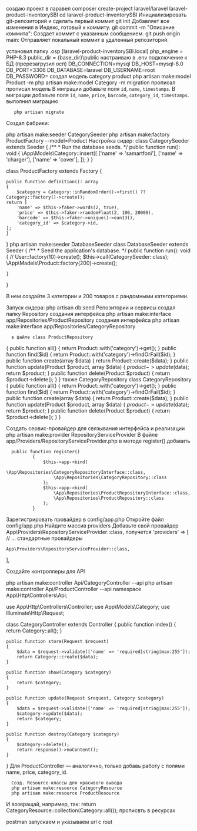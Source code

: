 создаю проект в ларавел
                    composer create-project laravel/laravel  laravel-product-inventorySBI
                     cd laravel-product-inventorySBI
Инициализировать git-репозиторий и сделать первый коммит
                    git init
                    Добавляет все изменения в Индекс, готовый к коммиту. 
                    git commit -m "Описание коммита":
                    Создает коммит с указанным сообщением. 
                    git push origin main:
Отправляет локальный коммит в удаленный репозиторий. 

установил папку .osp
                      [laravel-product-inventorySBI.local]
                      php_engine        = PHP-8.3
                      public_dir        = {base_dir}\public
настраиваю в .env подключение к БД (пререзагрузил осп)
                      DB_CONNECTION=mysql
                       DB_HOST=mysql-8.0
                       DB_PORT=3306
                       DB_DATABASE=laravel
                       DB_USERNAME=root
                       DB_PASSWORD=
создал модель category product
        php artisan make:model Product -m
        php artisan make:model Category -m
migration прописал 
прописал модель 
        В миграции добавьте поля `id`, `name`, `timestamps`.
        В миграции добавьте поля `id`, `name`, `price`, `barcode`, `category_id`, `timestamps`.
выполнил миграцию

       php artisan migrate
Создал фабрики:
   
   php artisan make:seeder CategorySeeder
php artisan make:factory ProductFactory --model=Product
Настройка сидер:
   class CategorySeeder extends Seeder
{
    /**
     * Run the database seeds.
     */
    public function run(): void
    {
        \App\Models\Category::insert([
            ['name' => 'samartfoni'],
            ['name' => 'charger'],
            ['name' => 'cover'],
        ]);
    }
}

class ProductFactory extends Factory
{
   
    public function definition(): array
    {
        $category = Category::inRandomOrder()->first() ?? Category::factory()->create();
    return [
        'name' => $this->faker->words(2, true),
        'price' => $this->faker->randomFloat(2, 100, 20000),
        'barcode' => $this->faker->unique()->ean13(),
        'category_id' => $category->id,
    ];
    }
}
   php artisan make:seeder DatabaseSeeder
   class DatabaseSeeder extends Seeder
{
    /**
     * Seed the application's database.
     */
    public function run(): void
    {
        // User::factory(10)->create();
        $this->call(CategorySeeder::class);
        \App\Madels\Product::factory(200)->create();

    }

}
   
В нем создайте 3 категории и 200 товаров с рандомными категориями.

Запуск сидера:
     php artisan db:seed
Репозитории и сервисы
создал папку Repository
создания интерфейса php artisan make:interface app/Repositories/ProductRepository
создания интерфейса php artisan make:interface app/Repositories/CategoryRepository

      в файле class ProductRepository
{
    public function all() { return Product::with('category')->get(); }
    public function find($id) { return Product::with('category')->findOrFail($id); }
    public function create(array $data) { return Product::create($data); }
    public function update(Product $product, array $data) { $product->update($data); return $product; }
    public function delete(Product $product) { return $product->delete(); }
}
также CategoryRepository
class  CategoryRepository
{
    public function all() { return Product::with('category')->get(); }
    public function find($id) { return Product::with('category')->findOrFail($id); }
    public function create(array $data) { return Product::create($data); }
    public function update(Product $product, array $data) { $product->update($data); return $product; }
    public function delete(Product $product) { return $product->delete(); }
}

Создать сервис-провайдер для связывания интерфейса и реализации
php artisan make:provider RepositoryServiceProvider
В файле app/Providers/RepositoryServiceProvider.php в методе register() добавить
      
      public function register()
              {
                  $this->app->bind(
                      \App\Repositories\CategoryRepositoryInterface::class,
                      \App\Repositories\CategoryRepository::class
                  );
                  $this->app->bind(
                      \App\Repositories\ProductRepositoryInterface::class,
                      \App\Repositories\ProductRepository::class
                  );
              }

Зарегистрировать провайдер в config/app.php
Откройте файл config/app.php Найдите массив providers
Добавьте свой провайдер App\Providers\RepositoryServiceProvider::class,
получется 'providers' => [
    // ... стандартные провайдеры

    App\Providers\RepositoryServiceProvider::class,
],

Создайте контроллеры для API

php artisan make:controller Api/CategoryController --api
php artisan make:controller Api/ProductController --api
namespace App\Http\Controllers\Api;

use App\Http\Controllers\Controller;
use App\Models\Category;
use Illuminate\Http\Request;

class CategoryController extends Controller
{
    public function index()
    {
        return Category::all();
    }

    public function store(Request $request)
    {
        $data = $request->validate(['name' => 'required|string|max:255']);
        return Category::create($data);
    }

    public function show(Category $category)
    {
        return $category;
    }

    public function update(Request $request, Category $category)
    {
        $data = $request->validate(['name' => 'required|string|max:255']);
        $category->update($data);
        return $category;
    }

    public function destroy(Category $category)
    {
        $category->delete();
        return response()->noContent();
    }
}
Для ProductController — аналогично, только добавь работу с полями name, price, category_id.

      Созд. Resource-классы для красивого вывода
      php artisan make:resource CategoryResource
      php artisan make:resource ProductResource
И возвращай, например, так: 
      return CategoryResource::collection(Category::all()); прописвть в ресурсах

  postman запускаем и указываем url c rout
